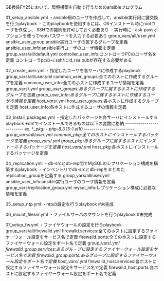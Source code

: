GB換装FY25において、環境構築を自動で行うためのansibleプログラム

01_setup_ansible.yml
    ・ansible用のユーザを作成して、ansible実行用に鍵交換を行うplaybook
    ・このplaybookを使用するには、OSインストール時にrootユーザを作成し、
    SSHでの接続を許可しておく必要あり
    ・実行時に--ask-passオプションを使ってrootパスワードを入力する必要あり
        group_vars/all/user.yml
            ansible_user_group:ansible実行ユーザの属するグループを定義
            ansible_user_info:ansible実行ユーザのユーザ情報を定義
        group_vars/all/default.yml
            controller_user_info:コントローラPCのユーザ名を定義
        コントローラpcの~/.ssh/にid_rsa.pubが存在する必要がある

02_create_user.yml
    ・指定したユーザを各サーバに作成するplaybook
        group_vars/all/user.yml
            common_user_groups:全てのホストに作成するグループを定義
            common_user_info:全てのホストに作成するユーザ情報を定義
        group_vars/*.yml
            group_user_groups:あるグループに属するホストに作成するグループを定義
            group_user_info:あるグループに属するホストに作成するユーザの情報を定義
        host_vars/*.yml
            host_user_groups:各ホストに作成するグループを定義
            host_user_info:各ホストに作成するユーザの情報を定義

03_install_packages.yml
    ・指定したパッケージを各サーバにインストールするplaybook
    ※dnfでインストールできるものは以下の変数に格納
        --------------------------
        ex. ***_pkg:
            - php-8.3.15-1.el10
        --------------------------
        group_vars/all/user.yml
            common_pkg:全てのホストにインストールするパッケージを定義
        group_vars/*.yml
            group_pkg:あるグループに属するホストにインストールするパッケージを定義
        host_vars/*.yml
            host_pkg:各ホストにインストールするパッケージを定義

04_replication.yml
    ・db-srcとdb-rep間でMySQLのレプリケーション構成を構築するplaybook
    ・インベントリでdb-srcとdb-repをまとめたreplication_groupを定義する
        group_vars/all/user.yml
            ansible_user_info:ansible実行ユーザのユーザ情報を定義
        group_vars/replication_group.yml
            mysql_info:レプリケーション構成に必要な情報を定義

05_setup_ntp.yml
    ・ntpの設定を行うplaybook
        #未完成

06_mount_filesvr.yml
    ・ファイルサーバのマウントを行うplaybook
        #未完成

07_setup_fw.yml
    ・ファイヤウォールの設定を行うplaybook
        group_vars/all/firewalld.yml
            firewalld.services:全てのホストに設定するファイヤーウォール設定をサービス名で定義
            firewalld.ports:全てのホストに設定するファイヤーウォール設定をポート名で定義
        group_vars/*.yml
            firewalld_group.services:あるグループに設定するファイヤーウォール設定をサービス名で定義
            firewalld_group.ports:あるグループに設定するファイヤーウォール設定をポート名で定義
        host_vars/*.yml
            firewalld_host.services:各ホストに設定するファイヤーウォール設定をサービス名で定義
            firewalld_host.ports:各ホストに設定するファイヤーウォール設定をポート名で定義